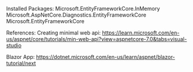 
Installed Packages:
Microsoft.EntityFrameworkCore.InMemory
Microsoft.AspNetCore.Diagnostics.EntityFrameworkCore
Microsoft.EntityFrameworkCore

References:
Creating minimal web  api:
https://learn.microsoft.com/en-us/aspnet/core/tutorials/min-web-api?view=aspnetcore-7.0&tabs=visual-studio

Blazor App:
https://dotnet.microsoft.com/en-us/learn/aspnet/blazor-tutorial/next
